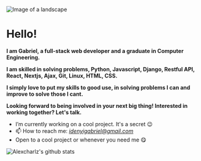 ![Image of a landscape](https://cdn.dribbble.com/users/1162077/screenshots/3848914/programmer.gif)

# Hello!

**I am Gabriel, a full-stack web developer and a graduate in Computer Engineering.**

**I am skilled in solving problems, Python, Javascript, Django, Restful API, React, Nextjs, Ajax, Git, Linux, HTML, CSS.**

**I simply love to put my skills to good use, in solving problems I can and improve to solve those I cant.**

**Looking forward to being involved in your next big thing! Interested in working together? Let's talk.**

- I’m currently working on a cool project. It's a secret :wink:
- 📫 How to reach me: *idenyigabriel@gmail.com*
- Open to a cool project or whenever you need me &#128523;

 ![Alexcharlz's github stats](https://github-readme-stats.vercel.app/api?username=alexcharlz&show_icons=true&hide_border=true)
